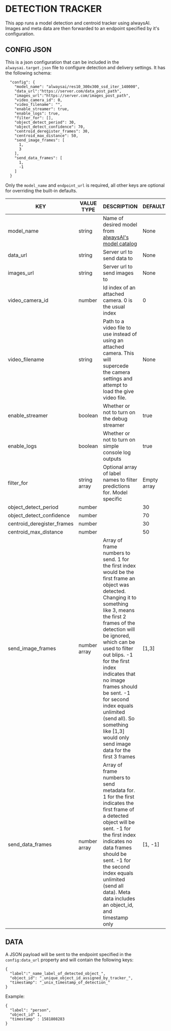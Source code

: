 # DETECTION TRACKER
This app runs a model detection and centroid tracker using alwaysAI. Images and meta data are then forwarded to an endpoint specified by it's configuration.

## CONFIG JSON
This is a json configuration that can be included in the `alwaysai.target.json` file to configure detection and delivery settings. It has the following schema:

```
  "config": {
    "model_name": "alwaysai/res10_300x300_ssd_iter_140000",
    "data_url":"https://server.com/data_post_path",
    "images_url":"https://server.com/images_post_path",
    "video_camera_id": 0,
    "video_filename": "",
    "enable_streamer": true,
    "enable_logs": true,
    "filter_for": [],
    "object_detect_period": 30,
    "object_detect_confidence": 70,
    "centroid_deregister_frames": 30,
    "centroid_max_distance": 50,
    "send_image_frames": [
      1,
      3
    ],
    "send_data_frames": [
      1,
      -1
    ]
  }
  ```

Only the `model_name` and `endpoint_url` is required, all other keys are optional for overriding the built-in defaults.

KEY |  VALUE TYPE | DESCRIPTION | DEFAULT | REQUIRED | IMPLEMENTED
---- | ---- | ---- | ----- | ---- | ---- |
model_name | string | Name of desired model from [alwaysAI's model catalog]() | None | Yes | Yes
data_url | string | Server url to send data to | None | Yes | Yes
images_url | string | Server url to send images to | None | Yes | Yes
video_camera_id | number | Id index of an attached camera. 0 is the usual index | 0 | No | Yes
video_filename | string | Path to a video file to use instead of using an attached camera. This will supercede the camera settings and attempt to load the give video file. | None | No | Yes
enable_streamer | boolean | Whether or not to turn on the debug streamer | true | No | No
enable_logs | boolean | Whether or not to turn on simple console log outputs | true | No | Yes
filter_for | string array | Optional array of label names to filter predictions for. Model specific | Empty array | No | No
object_detect_period | number | | 30 | No | Yes
object_detect_confidence | number | | 70 | No | Yes
centroid_deregister_frames | number | | 30 | No | Yes
centroid_max_distance | number | | 50 | No | Yes
send_image_frames | number array | Array of frame numbers to send. 1 for the first index would be the first frame an object was detected. Changing it to something like 3, means the first 2 frames of the detection will be ignored, which can be used to filter out blips. -1 for the first index indicates that no image frames should be sent. -1 for second index equals unlimited (send all). So something like [1,3] would only send image data for the first 3 frames | [1,3] | No | No
send_data_frames | number array | Array of frame numbers to send metadata for. 1 for the first indicates the first frame of a detected object will be sent. -1 for the first index indicates no data frames should be sent. -1 for the second index equals unlimited (send all data). Meta data includes an object_id, and timestamp only | [1, -1] | No | Yes

## DATA
A JSON payload will be sent to the endpoint specified in the `config:data_url` property and will contain the following keys:

```
{
  "label":"_name_label_of_detected_object_",
  "object_id": "_unique_object_id_assigned_by_tracker_",
  "timestamp": "_unix_timestamp_of_detection_"
}
```

Example:
```
{
  "label": "person",
  "object_id" 1,
  "timestamp" : 1581808283
}
```